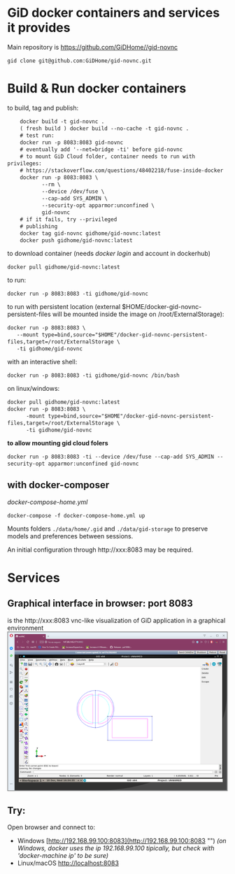 # GiD docker containers and services it provides

Main repository is https://github.com/GiDHome//gid-novnc 

    gid clone git@github.com:GiDHome/gid-novnc.git

# Build & Run docker containers

to build, tag and publish:

```shell
    docker build -t gid-novnc .
    ( fresh build ) docker build --no-cache -t gid-novnc .
    # test run:
    docker run -p 8083:8083 gid-novnc 
    # eventually add '--net=bridge -ti' before gid-novnc
    # to mount GiD Cloud folder, container needs to run with privileges:
    # https://stackoverflow.com/questions/48402218/fuse-inside-docker
    docker run -p 8083:8083 \
           --rm \
           --device /dev/fuse \
           --cap-add SYS_ADMIN \
           --security-opt apparmor:unconfined \
           gid-novnc
    # if it fails, try --privileged
    # publishing
    docker tag gid-novnc gidhome/gid-novnc:latest
    docker push gidhome/gid-novnc:latest
```

to download container (needs *docker login* and account in dockerhub)

    docker pull gidhome/gid-novnc:latest

to run:

    docker run -p 8083:8083 -ti gidhome/gid-novnc 

to run with persistent location (external $HOME/docker-gid-novnc-persistent-files will be mounted inside the image on /root/ExternalStorage):

    docker run -p 8083:8083 \
       --mount type=bind,source="$HOME"/docker-gid-novnc-persistent-files,target=/root/ExternalStorage \
       -ti gidhome/gid-novnc 
    
with an interactive shell:

    docker run -p 8083:8083 -ti gidhome/gid-novnc /bin/bash
    
on linux/windows:

    docker pull gidhome/gid-novnc:latest
    docker run -p 8083:8083 \
          -mount type=bind,source="$HOME"/docker-gid-novnc-persistent-files,target=/root/ExternalStorage \
          -ti gidhome/gid-novnc 

**to allow mounting gid cloud folers**

    docker run -p 8083:8083 -ti --device /dev/fuse --cap-add SYS_ADMIN --security-opt apparmor:unconfined gid-novnc
    
## with docker-composer

*docker-compose-home.yml*

    docker-compose -f docker-compose-home.yml up

Mounts folders `./data/home/.gid` and `./data/gid-storage` to preserve models and preferences between sessions.

An initial configuration through http://xxx:8083 may be required.

# Services

## Graphical interface in browser: port 8083
is the http://xxx:8083 vnc-like visualization of GiD application in a graphical environment
![gid-novnc on port 8083](images/gid-novnc-8083-480p.png "full GiD on a VNC http page")

## Try:
Open browser and connect to:
- Windows [http://192.168.99.100:8083](http://192.168.99.100:8083 "") *(on Windows, docker uses the ip 192.168.99.100 tipically, but check with 'docker-machine ip' to be sure)*
- Linux/macOS [http://localhost:8083](http://localhost:8083 "")
